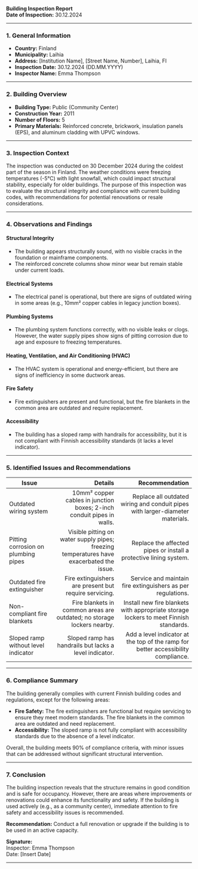 

**Building Inspection Report**  
**Date of Inspection:** 30.12.2024  

---

### **1. General Information**  
- **Country:** Finland  
- **Municipality:** Laihia  
- **Address:** [Institution Name], [Street Name, Number], Laihia, FI  
- **Inspection Date:** 30.12.2024 (DD.MM.YYYY)  
- **Inspector Name:** Emma Thompson  

---

### **2. Building Overview**  
- **Building Type:** Public (Community Center)  
- **Construction Year:** 2011  
- **Number of Floors:** 5  
- **Primary Materials:** Reinforced concrete, brickwork, insulation panels (EPS), and aluminum cladding with UPVC windows.  

---

### **3. Inspection Context**  
The inspection was conducted on 30 December 2024 during the coldest part of the season in Finland. The weather conditions were freezing temperatures (-5°C) with light snowfall, which could impact structural stability, especially for older buildings. The purpose of this inspection was to evaluate the structural integrity and compliance with current building codes, with recommendations for potential renovations or resale considerations.

---

### **4. Observations and Findings**  

#### **Structural Integrity**  
- The building appears structurally sound, with no visible cracks in the foundation or mainframe components.  
- The reinforced concrete columns show minor wear but remain stable under current loads.  

#### **Electrical Systems**  
- The electrical panel is operational, but there are signs of outdated wiring in some areas (e.g., 10mm² copper cables in legacy junction boxes).  

#### **Plumbing Systems**  
- The plumbing system functions correctly, with no visible leaks or clogs. However, the water supply pipes show signs of pitting corrosion due to age and exposure to freezing temperatures.  

#### **Heating, Ventilation, and Air Conditioning (HVAC)**  
- The HVAC system is operational and energy-efficient, but there are signs of inefficiency in some ductwork areas.  

#### **Fire Safety**  
- Fire extinguishers are present and functional, but the fire blankets in the common area are outdated and require replacement.  

#### **Accessibility**  
- The building has a sloped ramp with handrails for accessibility, but it is not compliant with Finnish accessibility standards (it lacks a level indicator).  

---

### **5. Identified Issues and Recommendations**  

| **Issue**                          | **Details**                                                                 | **Recommendation**                                                                 |
|------------------------------------|-----------------------------------------------------------------------------:|-----------------------------------------------------------------------------------:|
| Outdated wiring system              | 10mm² copper cables in junction boxes; 2-inch conduit pipes in walls.       | Replace all outdated wiring and conduit pipes with larger-diameter materials.     |
| Pitting corrosion on plumbing pipes  | Visible pitting on water supply pipes; freezing temperatures have exacerbated the issue. | Replace the affected pipes or install a protective lining system.                |
| Outdated fire extinguisher          | Fire extinguishers are present but require servicing.                       | Service and maintain fire extinguishers as per regulations.                     |
| Non-compliant fire blankets         | Fire blankets in common areas are outdated; no storage lockers nearby.      | Install new fire blankets with appropriate storage lockers to meet Finnish standards. |
| Sloped ramp without level indicator  | Sloped ramp has handrails but lacks a level indicator.                       | Add a level indicator at the top of the ramp for better accessibility compliance. |

---

### **6. Compliance Summary**  
The building generally complies with current Finnish building codes and regulations, except for the following areas:  

- **Fire Safety:** The fire extinguishers are functional but require servicing to ensure they meet modern standards. The fire blankets in the common area are outdated and need replacement.  
- **Accessibility:** The sloped ramp is not fully compliant with accessibility standards due to the absence of a level indicator.  

Overall, the building meets 90% of compliance criteria, with minor issues that can be addressed without significant structural intervention.

---

### **7. Conclusion**  
The building inspection reveals that the structure remains in good condition and is safe for occupancy. However, there are areas where improvements or renovations could enhance its functionality and safety. If the building is used actively (e.g., as a community center), immediate attention to fire safety and accessibility issues is recommended.  

**Recommendation:** Conduct a full renovation or upgrade if the building is to be used in an active capacity.  

**Signature:**  
Inspector: Emma Thompson  
Date: [Insert Date]  

---